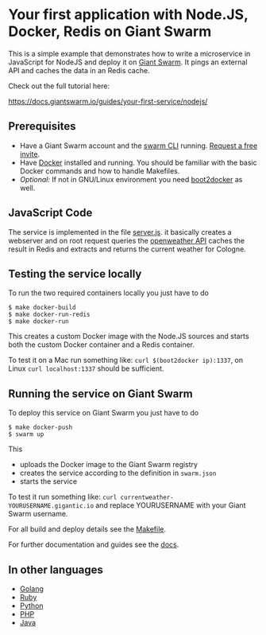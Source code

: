 # Your first application with Node.JS, Docker, Redis on Giant Swarm

This is a simple example that demonstrates how to write a microservice in JavaScript for NodeJS and deploy it on [Giant Swarm](https://giantswarm.io/). It pings an external API and caches the data in an Redis cache.

Check out the full tutorial here:

https://docs.giantswarm.io/guides/your-first-service/nodejs/

## Prerequisites

* Have a Giant Swarm account and the [swarm CLI](https://docs.giantswarm.io/reference/cli/) running. [Request a free invite](https://giantswarm.io/).
* Have [Docker](https://docs.docker.com/installation/) installed and running. You should be familiar with the basic Docker commands and how to handle Makefiles.
* _Optional:_ If not in GNU/Linux environment you need [boot2docker](http://boot2docker.io) as well.

## JavaScript Code

The service is implemented in the file [server.js](server.js). it basically creates a webserver and on root request queries the [openweather API](http://api.openweathermap.org/data/2.5/weather?q=Cologne) caches the result in Redis and extracts and returns the current weather for Cologne.

## Testing the service locally

To run the two required containers locally you just have to do

```
$ make docker-build
$ make docker-run-redis
$ make docker-run
```

This creates a custom Docker image with the Node.JS sources and starts both the custom Docker container and a Redis container.

To test it on a Mac run something like: `curl $(boot2docker ip):1337`, on Linux `curl localhost:1337` should be sufficient.

## Running the service on Giant Swarm

To deploy this service on Giant Swarm you just have to do

```
$ make docker-push
$ swarm up
```

This

* uploads the Docker image to the Giant Swarm registry
* creates the service according to the definition in `swarm.json`
* starts the service

To test it run something like: `curl currentweather-YOURUSERNAME.gigantic.io` and replace YOURUSERNAME with your Giant Swarm username.

For all build and deploy details see the [Makefile](Makefile).

For further documentation and guides see the [docs](https://docs.giantswarm.io/).

## In other languages

* [Golang](https://github.com/giantswarm/giantswarm-firstapp-go)
* [Ruby](https://github.com/giantswarm/giantswarm-firstapp-ruby)
* [Python](https://github.com/giantswarm/giantswarm-firstapp-python)
* [PHP](https://github.com/giantswarm/giantswarm-firstapp-php)
* [Java](https://github.com/giantswarm/giantswarm-firstapp-java)
